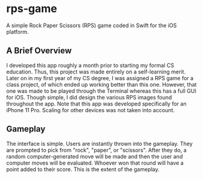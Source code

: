 # rps-game
A simple Rock Paper Scissors (RPS) game coded in Swift for the iOS platform.

## A Brief Overview
I developed this app roughly a month prior to starting my formal CS education. 
Thus, this project was made entirely on a self-learning merit.
Later on in my first year of my CS degree, I was assigned a RPS game for a class project, of which ended up working better than this one.
However, that one was made to be played through the Terminal whereas this has a full GUI for iOS.
Though simple, I did design the various RPS images found throughout the app.
Note that this app was developed specifically for an iPhone 11 Pro. Scaling for other devices was not taken into account.

## Gameplay
The interface is simple. Users are instantly thrown into the gameplay. They are prompted to pick from "rock", "paper", or "scissors". After they do, a random computer-generated move will be made and then the user and computer moves will be evaluated. Whoever won that round will have a point added to their score. This is the extent of the gameplay.
